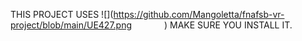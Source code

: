 THIS PROJECT USES ![](https://github.com/Mangoletta/fnafsb-vr-project/blob/main/UE427.png <img  width="48">) 
MAKE SURE YOU INSTALL IT.
